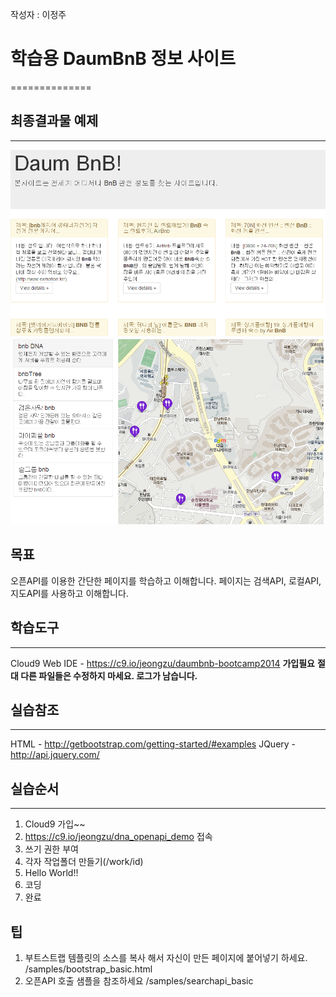 작성자 : 이정주

# 학습용 DaumBnB 정보 사이트
==============

## 최종결과물 예제
--------------
![검색 API 예제](/complated1.png)
![지도 API 예제](/complated2.png)


## 목표
오픈API를 이용한 간단한 페이지를 학습하고 이해합니다.
페이지는 검색API, 로컬API, 지도API를 사용하고 이해합니다.

## 학습도구
--------------
Cloud9 Web IDE - https://c9.io/jeongzu/daumbnb-bootcamp2014
**가입필요**
**절대 다른 파일들은 수정하지 마세요. 로그가 남습니다.**

## 실습참조
--------------
HTML - http://getbootstrap.com/getting-started/#examples
JQuery - http://api.jquery.com/

## 실습순서
--------------
1. Cloud9 가입~~
2. https://c9.io/jeongzu/dna_openapi_demo 접속
3. 쓰기 권한 부여
4. 각자 작업폴더 만들기(/work/id)
5. Hello World!!
6. 코딩
7. 완료

## 팁
1. 부트스트랩 템플릿의 소스를 복사 해서 자신이 만든 페이지에 붙어넣기 하세요.
/samples/bootstrap_basic.html
2. 오픈API 호출 샘플을 참조하세요
/samples/searchapi_basic
